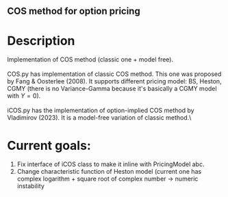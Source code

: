 ## COS method for option pricing
# Description
Implementation of COS method (classic one + model free). \
\
COS.py has implementation of classic COS method. This one was proposed by Fang & Oosterlee (2008). It supports different pricing model: BS, Heston, CGMY (there is no Variance-Gamma because it's basically a CGMY model with $Y = 0$). \
\
iCOS.py has the implementation of option-implied COS method by Vladimirov (2023). It is a model-free variation of classic method.\
# Current goals:
1) Fix interface of iCOS class to make it inline with PricingModel abc.
2) Change characteristic function of Heston model (current one has complex logarithm + square root of complex number $\rightarrow$ numeric instability

